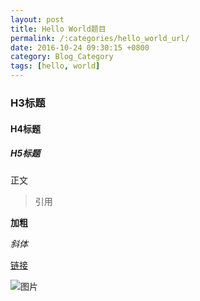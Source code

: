 ```yaml
---
layout: post
title: Hello World题目
permalink: /:categories/hello_world_url/
date: 2016-10-24 09:30:15 +0800
category: Blog_Category
tags: [hello, world]
---
```


### H3标题

#### H4标题

##### H5标题

正文

> 引用

**加粗**

*斜体*

[链接]({{site.baseurl}}/Hello_Category/hello_world_url/)

![图片]({{site.baseurl}}/img/hello/test.png)
